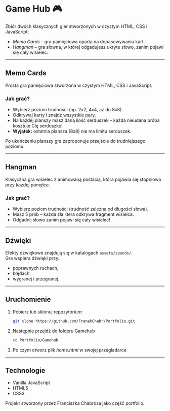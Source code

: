 # Game Hub 🎮

Zbiór dwóch klasycznych gier stworzonych w czystym HTML, CSS i JavaScript:

- *Memo Cards* – gra pamięciowa oparta na dopasowywaniu kart.
- *Hangman* – gra słowna, w której odgadujesz ukryte słowo, zanim pojawi się cały wisielec.

---

## Memo Cards 

Prosta gra pamięciowa stworzona w czystym HTML, CSS i JavaScript.

### Jak grać?
- Wybierz poziom trudności (np. 2x2, 4x4, aż do 8x8).
- Odkrywaj karty i znajdź wszystkie pary.
- Na każdej planszy masz daną ilość serduszek – każda nieudana próba kosztuje Cię serduszko!  
- **Wyjątek:** ostatnia plansza (8x8) nie ma limitu serduszek.

Po ukończeniu planszy gra zaproponuje przejście do trudniejszego poziomu.

---

## Hangman 

Klasyczna gra wisielec z animowaną postacią, która pojawia się stopniowo przy każdej pomyłce.

### Jak grać?
- Wybierz poziom trudności (trudność zależna od długości słowa).
- Masz 5 prób – każda zła litera odkrywa fragment wisielca.
- Odgadnij słowo zanim pojawi się cały wisielec!

---

##  Dźwięki

Efekty dźwiękowe znajdują się w katalogach `assets/sounds/`.  
Gra wspiera dźwięki przy:
- poprawnych ruchach,
- błędach,
- wygranej i przegranej.

---

## Uruchomienie

1. Pobierz lub sklonuj repozytorium:

   ```bash
   git clone https://github.com/FranekChabr/Portfolio.git

2. Następnie przejdź do folderu Gamehub

   ```bash
   cd Portfolio/Gamehub

3. Po czym otworz plik *home.html* w swojej przegladarce
---

## Technologie
- Vanilla JavaScript
- HTML5
- CSS3


Projekt stworzony przez Franciszka Chabrosa jako część portfolio.
